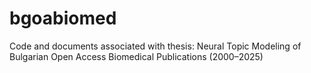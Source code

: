 # bgoabiomed
Code and documents associated with thesis: Neural Topic Modeling of Bulgarian Open Access Biomedical Publications (2000–2025)
